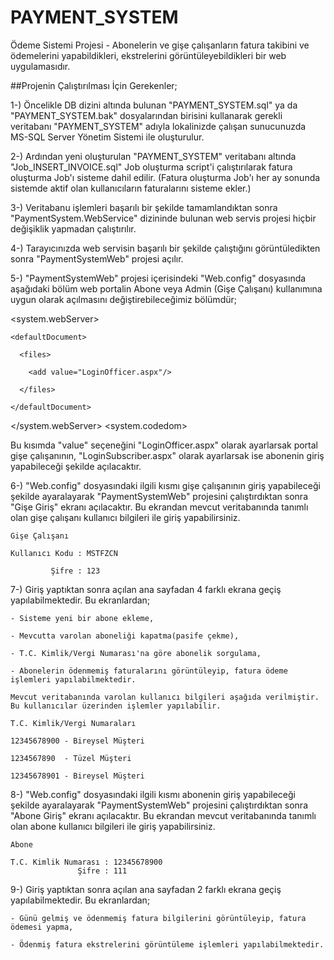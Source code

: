 # PAYMENT_SYSTEM
Ödeme Sistemi Projesi - Abonelerin ve gişe çalışanların fatura takibini ve ödemelerini yapabildikleri, ekstrelerini görüntüleyebildikleri bir web uygulamasıdır.

##Projenin Çalıştırılması İçin Gerekenler;

1-) Öncelikle DB dizini altında bulunan "PAYMENT_SYSTEM.sql" ya da "PAYMENT_SYSTEM.bak" dosyalarından birisini kullanarak gerekli veritabanı "PAYMENT_SYSTEM" adıyla lokalinizde çalışan sunucunuzda MS-SQL Server Yönetim Sistemi ile oluşturulur.

2-) Ardından yeni oluşturulan "PAYMENT_SYSTEM" veritabanı altında "Job_INSERT_INVOICE.sql" Job oluşturma script'i çalıştırılarak fatura oluşturma Job'ı sisteme dahil edilir. (Fatura oluşturma Job'ı her ay sonunda sistemde aktif olan kullanıcıların faturalarını sisteme ekler.)

3-) Veritabanu işlemleri başarılı bir şekilde tamamlandıktan sonra "PaymentSystem.WebService" dizininde bulunan web servis projesi hiçbir değişiklik yapmadan çalıştırılır.

4-) Tarayıcınızda web servisin başarılı bir şekilde çalıştığını görüntüledikten sonra "PaymentSystemWeb" projesi açılır.

5-) "PaymentSystemWeb" projesi içerisindeki "Web.config" dosyasında aşağıdaki bölüm web portalin Abone veya Admin (Gişe Çalışanı) kullanımına uygun olarak açılmasını değiştirebileceğimiz bölümdür;

  <system.webServer>
  
    <defaultDocument>
	
      <files>
	  
        <add value="LoginOfficer.aspx"/>
		
      </files>
	  
    </defaultDocument>
	
  </system.webServer>
  <system.codedom>
  
  Bu kısımda "value" seçeneğini "LoginOfficer.aspx" olarak ayarlarsak portal gişe çalışanının, "LoginSubscriber.aspx" olarak ayarlarsak ise abonenin giriş yapabileceği şekilde açılacaktır.
  
6-) "Web.config" dosyasındaki ilgili kısmı gişe çalışanının giriş yapabileceği şekilde ayaralayarak "PaymentSystemWeb" projesini çalıştırdıktan sonra "Gişe Giriş" ekranı açılacaktır. Bu ekrandan mevcut veritabanında tanımlı olan gişe çalışanı kullanıcı bilgileri ile giriş yapabilirsiniz.
	
	Gişe Çalışanı
	
	Kullanıcı Kodu : MSTFZCN
			 
			 Şifre : 123

7-) Giriş yaptıktan sonra açılan ana sayfadan 4 farklı ekrana geçiş yapılabilmektedir. Bu ekranlardan; 
    
	- Sisteme yeni bir abone ekleme,
	
	- Mevcutta varolan aboneliği kapatma(pasife çekme),
	
	- T.C. Kimlik/Vergi Numarası'na göre abonelik sorgulama,
	
	- Abonelerin ödenmemiş faturalarını görüntüleyip, fatura ödeme işlemleri yapılabilmektedir.
	
	Mevcut veritabanında varolan kullanıcı bilgileri aşağıda verilmiştir. Bu kullanıcılar üzerinden işlemler yapılabilir.
	
	T.C. Kimlik/Vergi Numaraları
	
	12345678900 - Bireysel Müşteri
	
	1234567890  - Tüzel Müşteri
	
	12345678901 - Bireysel Müşteri
	
8-) "Web.config" dosyasındaki ilgili kısmı abonenin giriş yapabileceği şekilde ayaralayarak "PaymentSystemWeb" projesini çalıştırdıktan sonra "Abone Giriş" ekranı açılacaktır. Bu ekrandan mevcut veritabanında tanımlı olan abone kullanıcı bilgileri ile giriş yapabilirsiniz.
	
	Abone
	
	T.C. Kimlik Numarası : 12345678900
			       Şifre : 111
				   
9-) Giriş yaptıktan sonra açılan ana sayfadan 2 farklı ekrana geçiş yapılabilmektedir. Bu ekranlardan; 
    
	- Günü gelmiş ve ödenmemiş fatura bilgilerini görüntüleyip, fatura ödemesi yapma,
	
	- Ödenmiş fatura ekstrelerini görüntüleme işlemleri yapılabilmektedir.